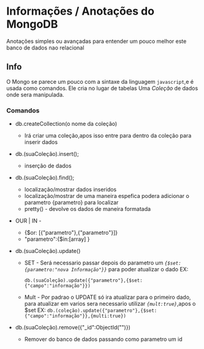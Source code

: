 # Informações / Anotações do MongoDB
Anotações simples ou avançadas para entender um pouco melhor este banco de dados nao relacional
## Info
O Mongo se parece um pouco com a sintaxe da linguagem `javascript`,e é usada
como comandos.
Ele cria no lugar de tabelas Uma *Coleção* de dados onde sera manipulada.

### Comandos
* db.createCollection(o nome da coleção)
    * Irá criar uma coleção,apos isso entre para dentro da coleção para inserir dados

* db.(suaColeção).insert();
    * inserção de dados

* db.(suaColeção).find();
    * localização/mostrar dados inseridos
    * localização/mostrar de uma maneira espefica podera adicionar o parametro {parametro} para localizar
    *   pretty() - devolve os dados de maneira formatada

* OUR | IN - 
    * {$or:  [{"parametro"},{"parametro"}]}
    * "parametro":{$in:[array] }

* db.(suaColeção).update()

    * SET  - Será necessario passar depois do parametro um *`{$set:{parametro:"nova Informação"}}`* para poder atualizar o dado EX:
       
       `db.(suaColeção).update({"parametro"},{$set:{"campo":"informação"}})`
    
    * Mult - Por padrao o UPDATE só ira atualizar para o primeiro dado, para atualizar em varios sera necessario utilizar *`{mult:true}`*,apos o $set EX:
        `db.(coleção).update({"parametro"},{$set:{"campo":"informação"}},{multi:true})`

* db.(suaColeção).remove({"_id":ObjectId("")})
    * Remover do banco de dados passando como parametro um id